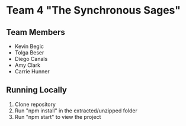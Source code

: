 # Team 4 "The Synchronous Sages"

## Team Members
- Kevin Begic
- Tolga Beser
- Diego Canals
- Amy Clark
- Carrie Hunner

## Running Locally
1) Clone repository
2) Run "npm install" in the extracted/unzipped folder
3) Run "npm start" to view the project
